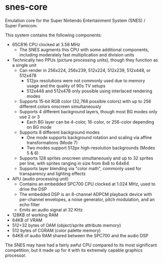 # snes-core

Emulation core for the Super Nintendo Entertainment System (SNES) / Super Famicom.

This system contains the following components:
* 65C816 CPU clocked at 3.58 MHz
  * The SNES augments this CPU with some additional components, including moderately fast multiplication and division units
* Technically two PPUs (picture processing units), though they function as a single unit
  * Can render in 256x224, 256x239, 512x224, 512x239, 512x448, or 512x478
    * 512px resolutions were not commonly used due to memory usage and the quality of 90s TV setups
    * 512x448 and 512x478 only possible using interlaced rendering modes
  * Supports 15-bit RGB color (32,768 possible colors) with up to 256 different colors onscreen simultaneously
  * Supports 4 different background layers, though most BG modes only use 2 or 3
    * Each BG layer can be 4-color, 16-color, or 256-color depending on BG mode
  * Supports 8 different background modes
    * One mode supports background rotation and scaling via affine transformations (Mode 7)
    * Two modes support 512px high-resolution backgrounds (Modes 5 & 6)
  * Supports 128 sprites onscreen simultaneously and up to 32 sprites per line, with sprites ranging in size from 8x8 to 64x64
  * Supports layer blending via "color math", commonly used for transparency and lighting effects
* APU (audio processing unit)
  * Contains an embedded SPC700 CPU clocked at 1.024 MHz, used to drive the DSP
  * The embedded DSP is an 8-channel ADPCM playback device with per-channel envelopes, a noise generator, pitch modulation, and an echo filter
  * Emits an audio signal at 32 KHz
* 128KB of working RAM
* 64KB of VRAM
* 512+32 bytes of OAM (object/sprite attribute memory)
* 512 bytes of CGRAM (color palette memory)
* 64KB of audio RAM shared between the SPC700 and the audio DSP

The SNES may have had a fairly awful CPU compared to its most significant competition, but it made up for it with its extremely capable graphics processor.
